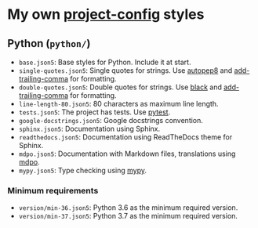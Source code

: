 # My own [project-config] styles

## Python (`python/`)

- `base.json5`: Base styles for Python. Include it at start.
- `single-quotes.json5`: Single quotes for strings. Use [autopep8] and [add-trailing-comma] for formatting.
- `double-quotes.json5`: Double quotes for strings. Use [black] and [add-trailing-comma] for formatting.
- `line-length-80.json5`: 80 characters as maximum line length.
- `tests.json5`: The project has tests. Use [pytest].
- `google-docstrings.json5`: Google docstrings convention.
- `sphinx.json5`: Documentation using Sphinx.
- `readthedocs.json5`: Documentation using ReadTheDocs theme for Sphinx.
- `mdpo.json5`: Documentation with Markdown files, translations using [mdpo].
- `mypy.json5`: Type checking using [mypy].

### Minimum requirements

- `version/min-36.json5`: Python 3.6 as the minimum required version.
- `version/min-37.json5`: Python 3.7 as the minimum required version.

[project-config]: https://github.com/mondeja/project-config
[autopep8]: https://pypi.org/project/autopep8/
[add-trailing-comma]: https://pypi.org/project/add-trailing-comma/
[black]: https://pypi.org/project/black/
[pytest]: https://docs.pytest.org/en/latest/
[mdpo]: https://mondeja.github.io/mdpo/
[mypy]: https://mypy.readthedocs.io/en/latest/

